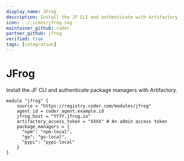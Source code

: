 ```yaml
---
display_name: JFrog
description: Install the JF CLI and authenticate with Artifactory
icon: ../.icons/jfrog.svg
maintainer_github: coder
partner_github: jfrog
verified: true
tags: [integration]
---
```


# JFrog

Install the JF CLI and authenticate package managers with Artifactory.

```hcl
module "jfrog" {
    source = "https://registry.coder.com/modules/jfrog"
    agent_id = coder_agent.example.id
    jfrog_host = "YYYY.jfrog.io"
    artifactory_access_token = "XXXX" # An admin access token
    package_managers = {
      "npm": "npm-local",
      "go": "go-local",
      "pypi": "pypi-local"
    }
}
```
